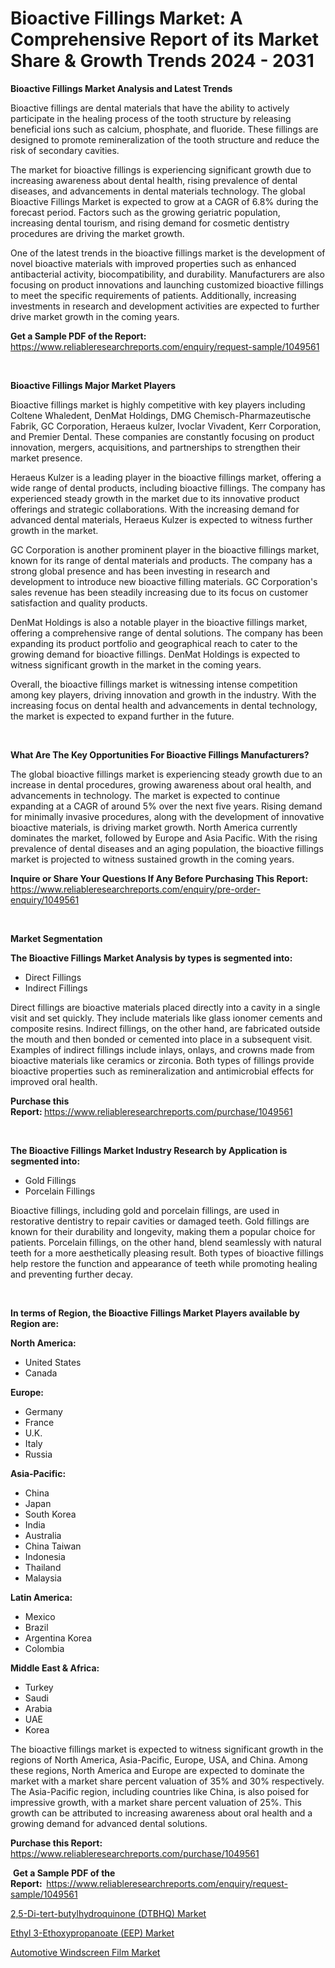 <p><h1>Bioactive Fillings Market: A Comprehensive Report of its Market Share & Growth Trends 2024 - 2031</h1></p><p><strong>Bioactive Fillings Market Analysis and Latest Trends</strong></p>
<p><p>Bioactive fillings are dental materials that have the ability to actively participate in the healing process of the tooth structure by releasing beneficial ions such as calcium, phosphate, and fluoride. These fillings are designed to promote remineralization of the tooth structure and reduce the risk of secondary cavities.</p><p>The market for bioactive fillings is experiencing significant growth due to increasing awareness about dental health, rising prevalence of dental diseases, and advancements in dental materials technology. The global Bioactive Fillings Market is expected to grow at a CAGR of 6.8% during the forecast period. Factors such as the growing geriatric population, increasing dental tourism, and rising demand for cosmetic dentistry procedures are driving the market growth.</p><p>One of the latest trends in the bioactive fillings market is the development of novel bioactive materials with improved properties such as enhanced antibacterial activity, biocompatibility, and durability. Manufacturers are also focusing on product innovations and launching customized bioactive fillings to meet the specific requirements of patients. Additionally, increasing investments in research and development activities are expected to further drive market growth in the coming years.</p></p>
<p><strong>Get a Sample PDF of the Report:&nbsp;</strong> <a href="https://www.reliableresearchreports.com/enquiry/request-sample/1049561">https://www.reliableresearchreports.com/enquiry/request-sample/1049561</a></p>
<p>&nbsp;</p>
<p><strong>Bioactive Fillings Major Market Players</strong></p>
<p><p>Bioactive fillings market is highly competitive with key players including Coltene Whaledent, DenMat Holdings, DMG Chemisch-Pharmazeutische Fabrik, GC Corporation, Heraeus kulzer, Ivoclar Vivadent, Kerr Corporation, and Premier Dental. These companies are constantly focusing on product innovation, mergers, acquisitions, and partnerships to strengthen their market presence.</p><p>Heraeus Kulzer is a leading player in the bioactive fillings market, offering a wide range of dental products, including bioactive fillings. The company has experienced steady growth in the market due to its innovative product offerings and strategic collaborations. With the increasing demand for advanced dental materials, Heraeus Kulzer is expected to witness further growth in the market.</p><p>GC Corporation is another prominent player in the bioactive fillings market, known for its range of dental materials and products. The company has a strong global presence and has been investing in research and development to introduce new bioactive filling materials. GC Corporation's sales revenue has been steadily increasing due to its focus on customer satisfaction and quality products.</p><p>DenMat Holdings is also a notable player in the bioactive fillings market, offering a comprehensive range of dental solutions. The company has been expanding its product portfolio and geographical reach to cater to the growing demand for bioactive fillings. DenMat Holdings is expected to witness significant growth in the market in the coming years.</p><p>Overall, the bioactive fillings market is witnessing intense competition among key players, driving innovation and growth in the industry. With the increasing focus on dental health and advancements in dental technology, the market is expected to expand further in the future.</p></p>
<p>&nbsp;</p>
<p><strong>What Are The Key Opportunities For Bioactive Fillings Manufacturers?</strong></p>
<p><p>The global bioactive fillings market is experiencing steady growth due to an increase in dental procedures, growing awareness about oral health, and advancements in technology. The market is expected to continue expanding at a CAGR of around 5% over the next five years. Rising demand for minimally invasive procedures, along with the development of innovative bioactive materials, is driving market growth. North America currently dominates the market, followed by Europe and Asia Pacific. With the rising prevalence of dental diseases and an aging population, the bioactive fillings market is projected to witness sustained growth in the coming years.</p></p>
<p><strong>Inquire or Share Your Questions If Any Before Purchasing This Report:</strong> <a href="https://www.reliableresearchreports.com/enquiry/pre-order-enquiry/1049561">https://www.reliableresearchreports.com/enquiry/pre-order-enquiry/1049561</a></p>
<p>&nbsp;</p>
<p><strong>Market Segmentation</strong></p>
<p><strong>The Bioactive Fillings Market Analysis by types is segmented into:</strong></p>
<p><ul><li>Direct Fillings</li><li>Indirect Fillings</li></ul></p>
<p><p>Direct fillings are bioactive materials placed directly into a cavity in a single visit and set quickly. They include materials like glass ionomer cements and composite resins. Indirect fillings, on the other hand, are fabricated outside the mouth and then bonded or cemented into place in a subsequent visit. Examples of indirect fillings include inlays, onlays, and crowns made from bioactive materials like ceramics or zirconia. Both types of fillings provide bioactive properties such as remineralization and antimicrobial effects for improved oral health.</p></p>
<p><strong>Purchase this Report:&nbsp;</strong><a href="https://www.reliableresearchreports.com/purchase/1049561">https://www.reliableresearchreports.com/purchase/1049561</a></p>
<p>&nbsp;</p>
<p><strong>The Bioactive Fillings Market Industry Research by Application is segmented into:</strong></p>
<p><ul><li>Gold Fillings</li><li>Porcelain Fillings</li></ul></p>
<p><p>Bioactive fillings, including gold and porcelain fillings, are used in restorative dentistry to repair cavities or damaged teeth. Gold fillings are known for their durability and longevity, making them a popular choice for patients. Porcelain fillings, on the other hand, blend seamlessly with natural teeth for a more aesthetically pleasing result. Both types of bioactive fillings help restore the function and appearance of teeth while promoting healing and preventing further decay.</p></p>
<p>&nbsp;</p>
<p><strong>In terms of Region, the Bioactive Fillings Market Players available by Region are:</strong></p>
<p>
    <p> <strong> North America: </strong>
        <ul>
            <li>United States</li>
            <li>Canada</li>
        </ul>
        </p> 
    <p> <strong> Europe: </strong>
        <ul>
            <li>Germany</li>
            <li>France</li>
            <li>U.K.</li>
            <li>Italy</li>
            <li>Russia</li>
        </ul>
        </p> 
    <p> <strong> Asia-Pacific: </strong>
        <ul>
            <li>China</li>
            <li>Japan</li>
            <li>South Korea</li>
            <li>India</li>
            <li>Australia</li>
            <li>China Taiwan</li>
            <li>Indonesia</li>
            <li>Thailand</li>
            <li>Malaysia</li>
        </ul>
        </p> 
    <p> <strong> Latin America: </strong>
        <ul>
            <li>Mexico</li>
            <li>Brazil</li>
            <li>Argentina Korea</li>
            <li>Colombia</li>
        </ul>
        </p> 
    <p> <strong> Middle East & Africa: </strong>
        <ul>
            <li>Turkey</li>
            <li>Saudi</li>
            <li>Arabia</li>
            <li>UAE</li>
            <li>Korea</li>
        </ul>
    </p>
    </p>
<p><p>The bioactive fillings market is expected to witness significant growth in the regions of North America, Asia-Pacific, Europe, USA, and China. Among these regions, North America and Europe are expected to dominate the market with a market share percent valuation of 35% and 30% respectively. The Asia-Pacific region, including countries like China, is also poised for impressive growth, with a market share percent valuation of 25%. This growth can be attributed to increasing awareness about oral health and a growing demand for advanced dental solutions.</p></p>
<p><strong>Purchase this Report: </strong><a href="https://www.reliableresearchreports.com/purchase/1049561">https://www.reliableresearchreports.com/purchase/1049561</a></p>
<p>&nbsp;<strong>Get a Sample PDF of the Report:&nbsp;&nbsp;</strong><a href="https://www.reliableresearchreports.com/enquiry/request-sample/1049561">https://www.reliableresearchreports.com/enquiry/request-sample/1049561</a></p>
<p><strong></strong></p>
<p><p><a href="https://view.publitas.com/reportprime-1/25-di-tert-butylhydroquinone-dtbhq-market-challenges-opportunities-and-growth-drivers-and-major-market-players-forecasted-for-period-from-2023-2030/">2,5-Di-tert-butylhydroquinone (DTBHQ) Market</a></p><p><a href="https://view.publitas.com/reportprime-1/ethyl-3-ethoxypropanoate-eep-market-dynamics-2023-2030-also-about-its-market-trends-projections-and-opportunities/">Ethyl 3-Ethoxypropanoate (EEP) Market</a></p><p><a href="https://view.publitas.com/reportprime-1/automotive-windscreen-film-market-research-report-provides-critical-insights-that-can-help-shape-business-development-and-investment-strategies/">Automotive Windscreen Film Market</a></p></p>
